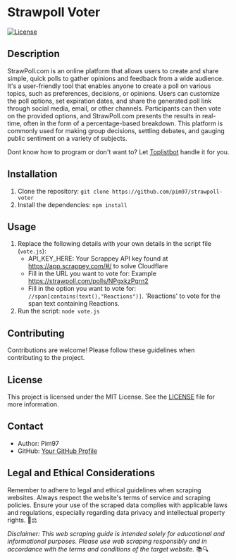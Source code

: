 # Strawpoll Voter

[![License](https://img.shields.io/badge/license-MIT-blue.svg)](LICENSE)

## Description

StrawPoll.com is an online platform that allows users to create and share simple, quick polls to gather opinions and feedback from a wide audience. It's a user-friendly tool that enables anyone to create a poll on various topics, such as preferences, decisions, or opinions. Users can customize the poll options, set expiration dates, and share the generated poll link through social media, email, or other channels. Participants can then vote on the provided options, and StrawPoll.com presents the results in real-time, often in the form of a percentage-based breakdown. This platform is commonly used for making group decisions, settling debates, and gauging public sentiment on a variety of subjects.

Dont know how to program or don't want to? Let [Toplistbot](https://toplistbot.com/toplist/Strawpoll.com?ref=derk) handle it for you.

## Installation

1. Clone the repository: `git clone https://github.com/pim97/strawpoll-voter`
2. Install the dependencies: `npm install`

## Usage

1. Replace the following details with your own details in the script file (`vote.js`):
   - API_KEY_HERE: Your Scrappey API key found at https://app.scrappey.com/#/ to solve Cloudflare
   - Fill in the URL you want to vote for: Example https://strawpoll.com/polls/NPgxkzPqrn2
   - Fill in the option you want to vote for: `//span[contains(text(),"Reactions")]`. 'Reactions' to vote for the span text containing Reactions.
2. Run the script: `node vote.js`

## Contributing

Contributions are welcome! Please follow these guidelines when contributing to the project.

## License

This project is licensed under the MIT License. See the [LICENSE](LICENSE) file for more information.

## Contact

- Author: Pim97
- GitHub: [Your GitHub Profile](https://github.com/pim97/)

## Legal and Ethical Considerations

Remember to adhere to legal and ethical guidelines when scraping websites. Always respect the website's terms of service and scraping policies. Ensure your use of the scraped data complies with applicable laws and regulations, especially regarding data privacy and intellectual property rights. 🚫⚖️

*Disclaimer: This web scraping guide is intended solely for educational and informational purposes. Please use web scraping responsibly and in accordance with the terms and conditions of the target website.* 📚🔍
